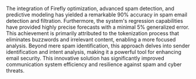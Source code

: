 The integration of Firefly optimization, advanced spam detection, and predictive modeling has yielded a remarkable 90% accuracy in spam email detection and filtration. Furthermore, the system's regression capabilities have provided highly precise forecasts with a minimal 5% generalized error. This achievement is primarily attributed to the tokenization process that eliminates buzzwords and irrelevant content, enabling a more focused analysis. Beyond mere spam identification, this approach delves into sender identification and intent analysis, making it a powerful tool for enhancing email security. This innovative solution has significantly improved communication system efficiency and resilience against spam and cyber threats.
